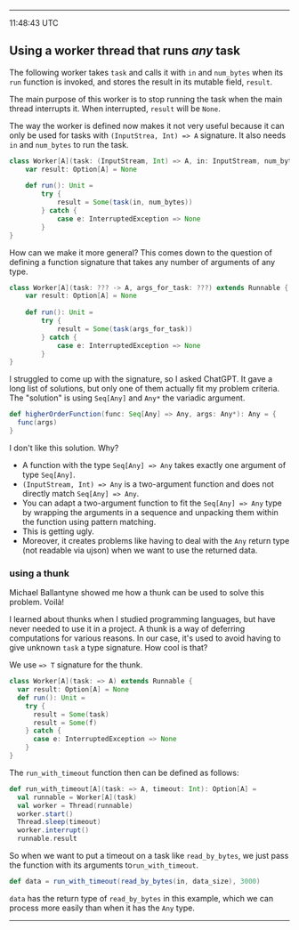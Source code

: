 
---
11:48:43 UTC

## Using a worker thread that runs *any* task
The following worker takes `task` and calls it with `in` and `num_bytes` when its `run` function is invoked, and stores the result in its mutable field, `result`. 

The main purpose of this worker is to stop running the task when the main thread interrupts it. When interrupted, `result` will be `None`. 

The way the worker is defined now makes it not very useful because it can only be used for tasks with `(InputStrea, Int) => A` signature. It also needs `in` and `num_bytes` to run the task.

```scala
class Worker[A](task: (InputStream, Int) => A, in: InputStream, num_bytes: Int) extends Runnable {  
    var result: Option[A] = None  
    
    def run(): Unit =    
        try {      
            result = Some(task(in, num_bytes))    
        } catch {      
            case e: InterruptedException => None    
        }
}
```

How can we make it more general? This comes down to the question of defining a function signature that takes any number of arguments of any type.  
```scala
class Worker[A](task: ??? -> A, args_for_task: ???) extends Runnable {  
    var result: Option[A] = None  
    
    def run(): Unit =    
        try {      
            result = Some(task(args_for_task))    
        } catch {      
            case e: InterruptedException => None    
        }
}
```

I struggled to come up with the signature, so I asked ChatGPT. It gave a long list of solutions, but only one of them actually fit my problem criteria. The "solution" is using `Seq[Any]` and `Any*` the variadic argument.

```scala
def higherOrderFunction(func: Seq[Any] => Any, args: Any*): Any = {
  func(args)
}
```
I don't like this solution. Why? 
- A function with the type `Seq[Any] => Any` takes exactly one argument of type `Seq[Any]`.
- `(InputStream, Int) => Any` is a two-argument function and does not directly match `Seq[Any] => Any`.
- You can adapt a two-argument function to fit the `Seq[Any] => Any` type by wrapping the arguments in a sequence and unpacking them within the function using pattern matching.
- This is getting ugly.
- Moreover, it creates problems like having to deal with the `Any` return type (not readable via ujson) when we want to use the returned data.

### using a thunk
Michael Ballantyne showed me how a thunk can be used to solve this problem. Voilà!

I learned about thunks when I studied programming languages, but have never needed to use it in a project. A thunk is a way of deferring computations for various reasons. In our case, it's used to avoid having to give unknown `task` a type signature. How cool is that?

We use `=> T` signature for the thunk.

```scala
class Worker[A](task: => A) extends Runnable {
  var result: Option[A] = None
  def run(): Unit =
    try {
      result = Some(task)
      result = Some(f)
    } catch {
      case e: InterruptedException => None
    }
}
```

The `run_with_timeout` function then can be defined as follows:
```scala
def run_with_timeout[A](task: => A, timeout: Int): Option[A] =
  val runnable = Worker[A](task)
  val worker = Thread(runnable)
  worker.start()
  Thread.sleep(timeout)
  worker.interrupt()
  runnable.result
```
  
So when we want to put a timeout on a task like `read_by_bytes`, we just pass the function with its arguments to`run_with_timeout`.
```scala
def data = run_with_timeout(read_by_bytes(in, data_size), 3000)
```
`data` has the return type of `read_by_bytes` in this example, which we can process more easily than when it has the `Any` type.

---

